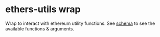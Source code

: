 # ethers-utils wrap

Wrap to interact with ethereum utility functions. See [schema](./polywrap.graphql) to see the available functions & arguments.
